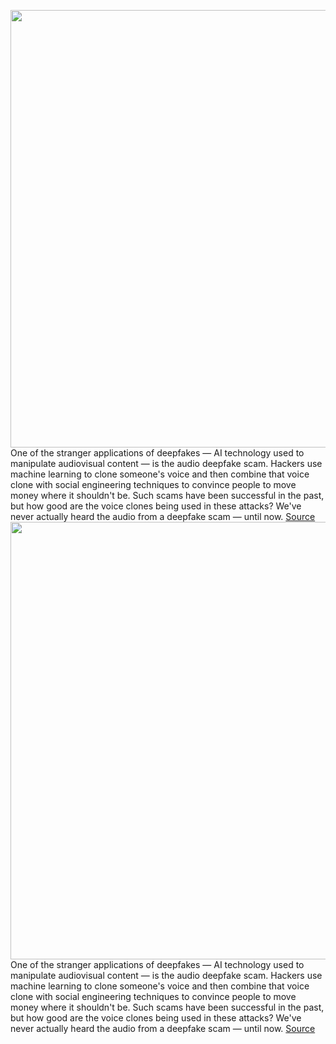 <img src='https://cdn.vox-cdn.com/thumbor/oHoGH4UgbOpVd4SXkEv-_HAC-Kw=/0x0:2040x1360/1200x800/filters:focal(857x517:1183x843)/cdn.vox-cdn.com/uploads/chorus_image/image/67112457/DSCF2964.0.jpg' width='700px' /><br/>
One of the stranger applications of deepfakes — AI technology used to manipulate audiovisual content — is the audio deepfake scam. Hackers use machine learning to clone someone's voice and then combine that voice clone with social engineering techniques to convince people to move money where it shouldn't be. Such scams have been successful in the past, but how good are the voice clones being used in these attacks? We've never actually heard the audio from a deepfake scam — until now.
<a href='https://www.theverge.com/2020/7/27/21339898/deepfake-audio-voice-clone-scam-attempt-nisos'> Source <a/><img src='https://cdn.vox-cdn.com/thumbor/oHoGH4UgbOpVd4SXkEv-_HAC-Kw=/0x0:2040x1360/1200x800/filters:focal(857x517:1183x843)/cdn.vox-cdn.com/uploads/chorus_image/image/67112457/DSCF2964.0.jpg' width='700px' /><br/>
One of the stranger applications of deepfakes — AI technology used to manipulate audiovisual content — is the audio deepfake scam. Hackers use machine learning to clone someone's voice and then combine that voice clone with social engineering techniques to convince people to move money where it shouldn't be. Such scams have been successful in the past, but how good are the voice clones being used in these attacks? We've never actually heard the audio from a deepfake scam — until now.
<a href='https://www.theverge.com/2020/7/27/21339898/deepfake-audio-voice-clone-scam-attempt-nisos'> Source <a/>